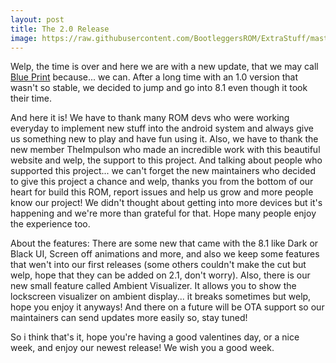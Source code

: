 ```yaml
---
layout: post
title: The 2.0 Release
image: https://raw.githubusercontent.com/BootleggersROM/ExtraStuff/master/blogstuff/bannerblueprint.jpg
---
```


Welp, the time is over and here we are with a new update, that we may call [Blue Print](https://www.youtube.com/watch?v=Mol1fLL4KHs) because... we can. After a long time with an 1.0 version that wasn't so stable, we decided to jump and go into 8.1 even though it took their time. 

<!--morepost-->

And here it is! We have to thank many ROM devs who were working everyday to implement new stuff into the android system and always give us something new to play and have fun using it. Also, we have to thank the new member TheImpulson who made an incredible work with this beautiful website and welp, the support to this project. And talking about people who supported this project... we can't forget the new maintainers who decided to give this project a chance and welp, thanks you from the bottom of our heart for build this ROM, report issues and help us grow and more people know our project! We didn't thought about getting into more devices but it's happening and we're more than grateful for that. Hope many people enjoy the experience too.

About the features: There are some new that came with the 8.1 like Dark or Black UI, Screen off animations and more, and also we keep some features that wen't into our first releases (some others couldn't make the cut but welp, hope that they can be added on 2.1, don't worry). Also, there is our new small feature called Ambient Visualizer. It allows you to show the lockscreen visualizer on ambient display... it breaks sometimes but welp, hope you enjoy it anyways! And there on a future will be OTA support so our maintainers can send updates more easily so, stay tuned!

So i think that's it, hope you're having a good valentines day, or a nice week, and enjoy our newest release! We wish you a good week.
